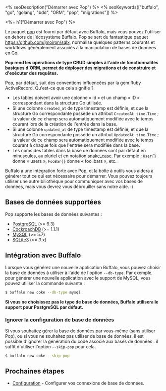 <% seoDescription("Démarrer avec Pop") %>
<% seoKeywords(["buffalo", "go", "golang", "bdd", "ORM", "pop", "migrations"]) %>

<%= h1("Démarrer avec Pop") %>

Le paquet [pop](https://godoc.org/github.com/gobuffalo/pop) est fourni par défaut avec Buffalo, mais vous pouvez l'utiliser en dehors de l'écosystème Buffalo. Pop se sert du fantastique paquet https://github.com/jmoiron/sqlx, normalise quelques patterns courants et workflows généralement associés à la manipulation de bases de données en Go.

**Pop rend les opérations de type CRUD simples à l'aide de fonctionnalités basiques d'ORM, permet de déployer des migrations et de construire et d'exécuter des requêtes.**

Pop, par défaut, suit des conventions influencées par la gem Ruby ActiveRecord. Qu'est-ce que cela signifie ?

* Les tables doivent avoir une colonne « id » et un champ « ID » correspondant dans la structure Go utilisée.
* Si une colonne `created_at` de type timestamp est définie, et que la structure Go correspondante possède un attribut `CreatedAt time.Time` ; la valeur de ce champ sera automatiquement modifiée avec le temps courant lors de la création de l'entrée dans la base.
* Si une colonne `updated_at` de type timestamp est définie, et que la structure Go correspondante possède un attribut `UpdatedAt time.Time` ; la valeur de ce champ sera automatiquement modifiée avec le temps courant à chaque fois que l'entrée sera modifiée dans la base.
* Les noms des tables dans la base de données sont par défaut en minuscules, au pluriel et en notation [snake_case](https://fr.wikipedia.org/wiki/Snake_case). Par exemple : `User{}` donne « users », `FooBar{}` donne « foo_bars », etc.

Buffalo a une intégration forte avec Pop, et la boîte à outils vous aidera à générer tout ce qui est nécessaire pour démarrer. Vous pouvez toujours utiliser une autre biliothèque pour communiquer avec vos bases de données, mais vous devrez vous débrouiller sans notre aide. :)

## Bases de données supportées

Pop supporte les bases de données suivantes :
* [PostgreSQL](https://www.postgresql.org/) (>= 9.3)
* [CockroachDB](https://www.cockroachlabs.com/) (>= 1.1.1)
* [MySQL](https://www.mysql.com/) (>= 5.7)
* [SQLite3](https://sqlite.org/) (>= 3.x)

## Intégration avec Buffalo

Lorsque vous générez une nouvelle application Buffalo, vous pouvez choisir la base de données à utiliser à l'aide de l'option `--db-type`. Par exemple, pour générer une nouvelle application avec le support de MySQL, vous pouvez utiliser la commande suivante :

```bash
$ buffalo new coke --db-type mysql
```

**Si vous ne choisissez pas le type de base de données, Buffalo utilisera le support pour PostgreSQL par défaut.**

### Ignorer la configuration de base de données

Si vous souhaitez gérer la base de données par vous-même (sans utiliser Pop), ou si vous ne souhaitez pas utiliser de base de données, il est possible d'ignorer la génération du code associé aux bases de données : il suffit d'utiliser l'option `--skip-pop` pour cela.

```bash
$ buffalo new coke --skip-pop
```

## Prochaines étapes

* [Configuration](/fr/docs/db/configuration) - Configurer vos connexions de base de données.